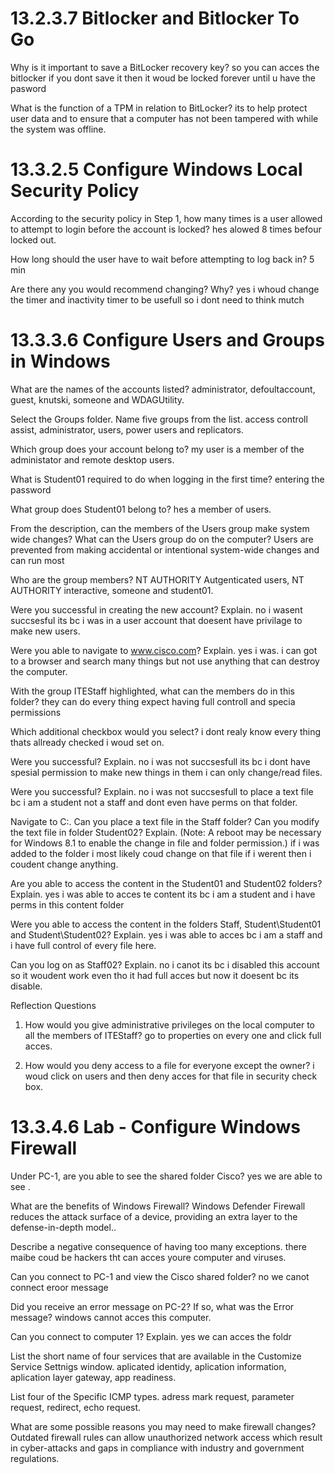 # 13.2.3.7 Bitlocker and Bitlocker To Go

Why is it important to save a BitLocker recovery key?
so you can acces the bitlocker if you dont save it then it woud be locked forever until u have the pasword

What is the function of a TPM in relation to BitLocker?
its  to help protect user data and to ensure that a computer has not been tampered with while the system was offline.

# 13.3.2.5 Configure Windows Local Security Policy

According to the security policy in Step 1, how many times is a user allowed to attempt to login before the
account is locked?
hes alowed 8 times befour locked out.

How long should the user have to wait before attempting to log back in?
5 min

Are there any you would recommend changing? Why?
yes i whoud change the timer and inactivity timer to be usefull so i dont need to think mutch

# 13.3.3.6 Configure Users and Groups in Windows

What are the names of the accounts listed?
administrator, defoultaccount, guest, knutski, someone and WDAGUtility.

Select the Groups folder. Name five groups from the list.
access controll assist, administrator, users, power users and replicators.

Which group does your account belong to?
my user is a member of the administator and remote desktop users.

What is Student01 required to do when logging in the first time?
entering the password

What group does Student01 belong to?
hes a member of users.

From the description, can the members of the Users group make system wide changes? What can the
Users group do on the computer?
Users are prevented from making accidental or intentional system-wide changes and can run most 

Who are the group members?
NT AUTHORITY Autgenticated users, NT AUTHORITY interactive, someone and student01.

Were you successful in creating the new account? Explain.
no i wasent succsesful its bc i was in a user account that doesent have privilage to make new users.

Were you able to navigate to www.cisco.com? Explain.
yes i was. i can got to a browser and search many things but not use anything that can destroy the computer.

With the group ITEStaff highlighted, what can the members do in this folder?
they can do every thing  expect having full controll and specia permissions

Which additional checkbox would you select?
i dont realy know every thing thats allready checked i woud set on.

Were you successful? Explain.
no i was not succsesfull its bc i dont have spesial permission to make new things in them i can only change/read files.

Were you successful? Explain.
no i was not succsesfull to place a text file bc i am a student not a staff and dont even have perms on that folder.

 Navigate to C:\. Can you place a text file in the Staff folder? Can you modify the text file in folder
Student02? Explain. (Note: A reboot may be necessary for Windows 8.1 to enable the change in file and
folder permission.)
if i was added to the folder i most likely coud change on that file if i werent then i coudent change anything. 

Are you able to access the content in the Student01 and Student02 folders? Explain.
yes i was able to acces te content its bc i am a student and i have perms in this content folder

Were you able to access the content in the folders Staff, Student\Student01 and Student\Student02?
Explain.
yes i was able to acces bc i am a staff and i have full control of every file here.

Can you log on as Staff02? Explain.
no i canot its bc i disabled this account so it woudent work even tho it had full acces but now it doesent bc its disable.

Reflection Questions
1. How would you give administrative privileges on the local computer to all the members of ITEStaff?
go to properties on every one and click full acces.

2. How would you deny access to a file for everyone except the owner?
i woud click on users and then deny acces for that file in security check box.

# 13.3.4.6 Lab - Configure Windows Firewall 

Under PC-1, are you able to see the shared folder Cisco?
yes we are able to see .

What are the benefits of Windows Firewall?
Windows Defender Firewall reduces the attack surface of a device, providing an extra layer to the defense-in-depth model..

Describe a negative consequence of having too many exceptions.
there maibe coud be hackers tht can acces youre computer and viruses.

Can you connect to PC-1 and view the Cisco shared folder?
no we canot connect eroor message

 Did you receive an error message on PC-2? If so, what was the Error message?
windows cannot acces this computer.
 
 Can you connect to computer 1? Explain.
yes we can acces the foldr
 
 List the short name of four services that are available in the Customize Service Settnigs window.
aplicated identidy, aplication information, aplication layer gateway, app readiness.

List four of the Specific ICMP types.
adress mark request, parameter request, redirect, echo request.

What are some possible reasons you may need to make firewall changes?
Outdated firewall rules can allow unauthorized network access which result in cyber-attacks and gaps in compliance with industry and government regulations.











 
 
 

